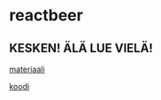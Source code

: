 # reactbeer

## KESKEN! ÄLÄ LUE VIELÄ!

[materiaali](https://github.com/mluukkai/reactbeer/blob/master/web/reactbeer.md)

[koodi](https://github.com/mluukkai/reactbeer_code)
